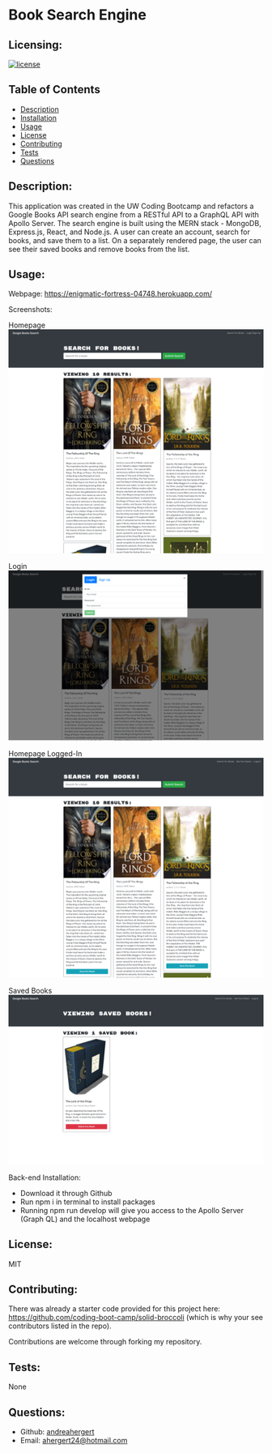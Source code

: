 # Book Search Engine

## Licensing:
[![license](https://img.shields.io/badge/license-MIT-blue)](https://shields.io)

## Table of Contents 
- [Description](#description)
- [Installation](#installation)
- [Usage](#usage)
- [License](#license)
- [Contributing](#contributing)
- [Tests](#tests)
- [Questions](#questions)

## Description:
This application was created in the UW Coding Bootcamp and refactors a Google Books API search engine from a RESTful API to a GraphQL API with Apollo Server. The search engine is built using the MERN stack - MongoDB, Express.js, React, and Node.js. A user can create an account, search for books, and save them to a list. On a separately rendered page, the user can see their saved books and remove books from the list.

## Usage:

Webpage: https://enigmatic-fortress-04748.herokuapp.com/

Screenshots:

Homepage
![Screenshot](assets/img/screenshot_1.png)


Login
![Screenshot](assets/img/screenshot_2.png)


Homepage Logged-In
![Screenshot](assets/img/screenshot_3.png)


Saved Books
![Screenshot](assets/img/screenshot_4.png)

Back-end Installation: 
- Download it through Github
- Run npm i in terminal to install packages
- Running npm run develop will give you access to the Apollo Server (Graph QL) and the localhost webpage

## License:
MIT

## Contributing:
There was already a starter code provided for this project here: https://github.com/coding-boot-camp/solid-broccoli (which is why your see contributors listed in the repo).

Contributions are welcome through forking my repository.

## Tests:
None

## Questions:
- Github: [andreahergert](https://github.com/andreahergert)
- Email: ahergert24@hotmail.com 
